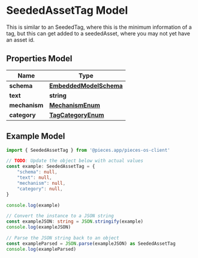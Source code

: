 
# SeededAssetTag Model

This is similar to an SeededTag, where this is the minimum information of a tag, but this can get added to a seededAsset,  where you may not yet have an asset id.

## Properties Model

Name | Type
------------ | -------------
**schema** | [**EmbeddedModelSchema**](EmbeddedModelSchema)
**text** | **string**
**mechanism** | [**MechanismEnum**](MechanismEnum)
**category** | [**TagCategoryEnum**](TagCategoryEnum)

## Example Model

```typescript
import { SeededAssetTag } from '@pieces.app/pieces-os-client'

// TODO: Update the object below with actual values
const example: SeededAssetTag = {
    "schema": null,
    "text": null,
    "mechanism": null,
    "category": null,
}

console.log(example)

// Convert the instance to a JSON string
const exampleJSON: string = JSON.stringify(example)
console.log(exampleJSON)

// Parse the JSON string back to an object
const exampleParsed = JSON.parse(exampleJSON) as SeededAssetTag
console.log(exampleParsed)
```


